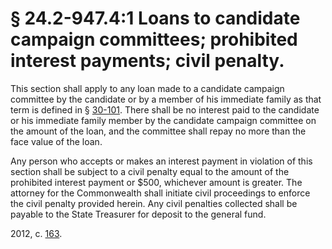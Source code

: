 # § 24.2-947.4:1 Loans to candidate campaign committees; prohibited interest payments; civil penalty.

<p>This section shall apply to any loan made to a candidate campaign committee by the candidate or by a member of his immediate family as that term is defined in § <a href='http://law.lis.virginia.gov/vacode/30-101/'>30-101</a>. There shall be no interest paid to the candidate or his immediate family member by the candidate campaign committee on the amount of the loan, and the committee shall repay no more than the face value of the loan.</p><p>Any person who accepts or makes an interest payment in violation of this section shall be subject to a civil penalty equal to the amount of the prohibited interest payment or $500, whichever amount is greater. The attorney for the Commonwealth shall initiate civil proceedings to enforce the civil penalty provided herein. Any civil penalties collected shall be payable to the State Treasurer for deposit to the general fund.</p><p>2012, c. <a href='http://lis.virginia.gov/cgi-bin/legp604.exe?121+ful+CHAP0163'>163</a>.</p>